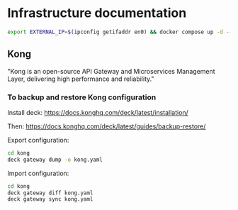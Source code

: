 # Infrastructure documentation

```bash
export EXTERNAL_IP=$(ipconfig getifaddr en0) && docker compose up -d --build
```

## Kong

"Kong is an open-source API Gateway and Microservices Management Layer, delivering high performance and reliability."

### To backup and restore Kong configuration

Install deck: https://docs.konghq.com/deck/latest/installation/

Then: https://docs.konghq.com/deck/latest/guides/backup-restore/

Export configuration:

```bash
cd kong
deck gateway dump -o kong.yaml
```

Import configuration:

```bash
cd kong
deck gateway diff kong.yaml
deck gateway sync kong.yaml
```